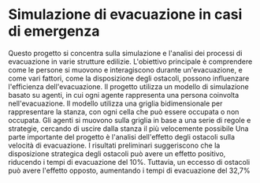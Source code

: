 # Simulazione di evacuazione in casi di emergenza

Questo progetto si concentra sulla simulazione e l'analisi dei processi di evacuazione in varie strutture edilizie. L'obiettivo principale è comprendere come le persone si muovono e interagiscono durante un'evacuazione, e come vari fattori, come la disposizione degli ostacoli, possono influenzare l'efficienza dell'evacuazione.
Il progetto utilizza un modello di simulazione basato su agenti, in cui ogni agente rappresenta una persona coinvolta nell'evacuazione. Il modello utilizza una griglia bidimensionale per rappresentare la stanza, con ogni cella che può essere occupata o non occupata. Gli agenti si muovono sulla griglia in base a una serie di regole e strategie, cercando di uscire dalla stanza il più velocemente possibile 
Una parte importante del progetto è l'analisi dell'effetto degli ostacoli sulla velocità di evacuazione. I risultati preliminari suggeriscono che la disposizione strategica degli ostacoli può avere un effetto positivo, riducendo i tempi di evacuazione del 10%. Tuttavia, un eccesso di ostacoli può avere l'effetto opposto, aumentando i tempi di evacuazione del 32,7%
